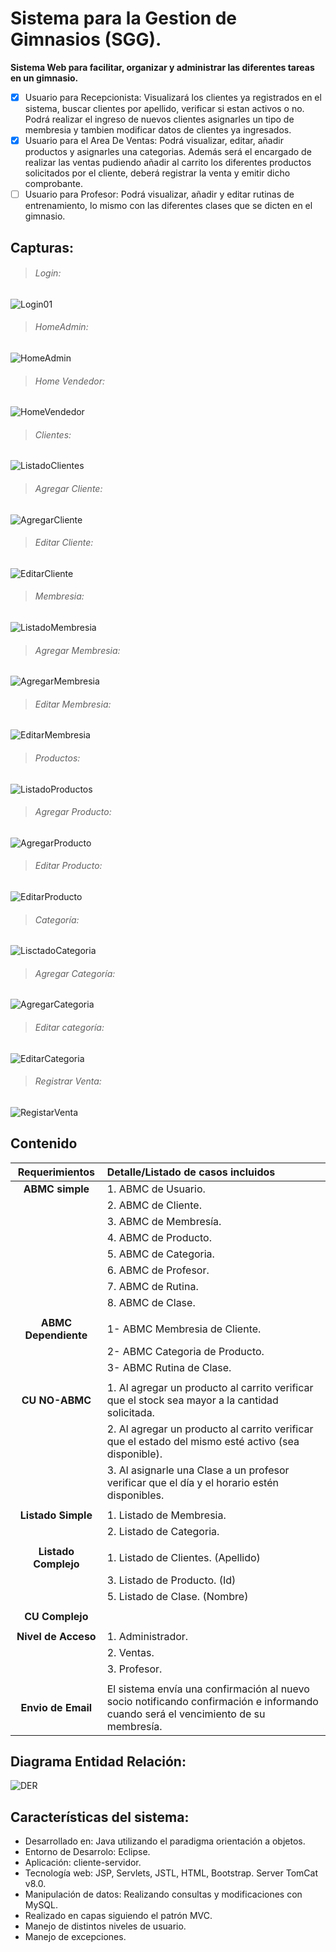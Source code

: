 # Sistema para la Gestion de Gimnasios (SGG).
**Sistema Web para facilitar, organizar y administrar las diferentes tareas en un gimnasio.**
  * [x] Usuario para Recepcionista: Visualizará los clientes ya registrados en el sistema, buscar clientes por apellido, verificar si estan activos o no. Podrá realizar el ingreso de nuevos clientes asignarles un tipo de membresia y tambien modificar datos de clientes ya ingresados. 
  * [x] Usuario para el Area De Ventas: Podrá visualizar, editar, añadir productos y asignarles una categorias. Además será el encargado de realizar las ventas pudiendo añadir al carrito los diferentes productos solicitados por el cliente, deberá registrar la venta y emitir dicho comprobante.
  * [ ] Usuario para Profesor: Podrá visualizar, añadir y editar rutinas de entrenamiento, lo mismo con las diferentes clases que se dicten en el gimnasio. 

## Capturas:


>###### Login: 


![Login01](https://user-images.githubusercontent.com/80583829/143680092-cda485bd-5656-4a1b-a42b-83021582d20a.png)

>###### HomeAdmin:
 ![HomeAdmin](https://user-images.githubusercontent.com/80583829/143680182-df2c6a72-1868-4dfb-8040-461b54180487.png)

>###### Home Vendedor: 
![HomeVendedor](https://user-images.githubusercontent.com/80583829/143680230-128c49b6-70cb-4b50-9109-1b0937ca1287.png)

>###### Clientes: 
![ListadoClientes](https://user-images.githubusercontent.com/80583829/143680250-33a163ea-3336-48a2-9171-d4af4d0ce2ad.png)

>###### Agregar Cliente:
 ![AgregarCliente](https://user-images.githubusercontent.com/80583829/143680293-696d7249-9d11-49a8-8fb7-b9f68f7345b7.png)

>###### Editar Cliente: 
![EditarCliente](https://user-images.githubusercontent.com/80583829/143680301-71e63183-d536-4e64-9942-4c8035ef5159.png)

>###### Membresia:
  ![ListadoMembresia](https://user-images.githubusercontent.com/80583829/143680350-7891fd4f-d6ca-48c8-865f-aabaa0944d6c.png)

>###### Agregar Membresia: 
![AgregarMembresia](https://user-images.githubusercontent.com/80583829/143680382-64a922f9-bd66-4345-8988-8470325a896e.png)

>###### Editar Membresia:
 ![EditarMembresia](https://user-images.githubusercontent.com/80583829/143680428-1b9fedca-e21d-4fac-b5de-4f1f7621125a.png)

>###### Productos: 
![ListadoProductos](https://user-images.githubusercontent.com/80583829/143680446-ee5f9fdd-b57d-46ed-965a-4925d261c17a.png)

>###### Agregar Producto:
 ![AgregarProducto](https://user-images.githubusercontent.com/80583829/143680466-5d12fd85-432a-4134-9ca9-10efd045fae7.png)

>###### Editar Producto:
 ![EditarProducto](https://user-images.githubusercontent.com/80583829/143680482-2023ac50-ce7e-455e-b841-158b40714d4b.png)

>###### Categoría:
 ![LisctadoCategoria](https://user-images.githubusercontent.com/80583829/143680524-4870dac8-dd3b-4b1a-a3fe-9bb6329b297b.png)

>###### Agregar Categoría:
![AgregarCategoria](https://user-images.githubusercontent.com/80583829/143680540-2d3ac33e-5f46-45e6-b5d6-51abf69ad1df.png)

>###### Editar categoría:
 ![EditarCategoria](https://user-images.githubusercontent.com/80583829/143680560-d52de5a5-e96a-447f-bcba-001a636ec2f1.png)

>###### Registrar Venta: 
![RegistarVenta](https://user-images.githubusercontent.com/80583829/143680585-f0edbfcc-310e-4055-8350-636127f22049.png)


## Contenido

| **Requerimientos**   | **Detalle/Listado de casos incluidos** |
| :---:                |     :---                               |   
| **ABMC simple**      | 1. ABMC de Usuario.                    |
|                      | 2. ABMC de Cliente.                    |
|                      | 3. ABMC de Membresía.                  |
|                      | 4. ABMC de Producto.                   | 
|                      | 5. ABMC de Categoria.                  |
|                      | 6. ABMC de Profesor.                   |
|                      | 7. ABMC de Rutina.                     |
|                      | 8. ABMC de Clase.                      |
|                      |                                        |
| **ABMC Dependiente** | 1- ABMC Membresia de Cliente.          |
|                      | 2- ABMC Categoria de Producto.         |
|                      | 3- ABMC Rutina de Clase.               |
|                      |                                        |
| **CU NO-ABMC**       | 1. Al agregar un producto al carrito verificar que el stock sea mayor a la cantidad solicitada.|
|                      | 2. Al agregar un producto al carrito verificar que el estado del mismo esté activo (sea disponible).|
|                      | 3. Al asignarle una Clase a un profesor verificar que el día y el horario estén disponibles.|
|                      |                                        |
| **Listado Simple**   | 1. Listado de Membresia.               |
|                      | 2. Listado de Categoria.               |
|                      |                                        |
| **Listado Complejo** | 1. Listado de Clientes.  (Apellido)    |
|                      | 3. Listado de Producto.  (Id)          |
|                      | 5. Listado de Clase.     (Nombre)      |
|                      |                                        |
| **CU Complejo**      |                                        |
|                      |                                        |
| **Nivel de Acceso**  | 1. Administrador.                      |
|                      | 2. Ventas.                             |
|                      | 3. Profesor.                           |
|                      |                                        |
| **Envio de Email**   | El sistema envía una confirmación al nuevo socio notificando confirmación e informando cuando será el vencimiento de su membresía.|

## Diagrama Entidad Relación:

![DER](https://user-images.githubusercontent.com/80583829/142291113-3d6ae472-68ba-4743-8c81-256a9d0be0e7.jpg)

## Características del sistema:

* Desarrollado en: Java utilizando el paradigma orientación a objetos.
* Entorno de Desarrolo: Eclipse.
* Aplicación: cliente-servidor.
* Tecnología web: JSP, Servlets, JSTL, HTML, Bootstrap. Server TomCat v8.0.
* Manipulación de datos: Realizando consultas y modificaciones con MySQL.
* Realizado en capas siguiendo el patrón MVC.
* Manejo de distintos niveles de usuario.
* Manejo de excepciones.
